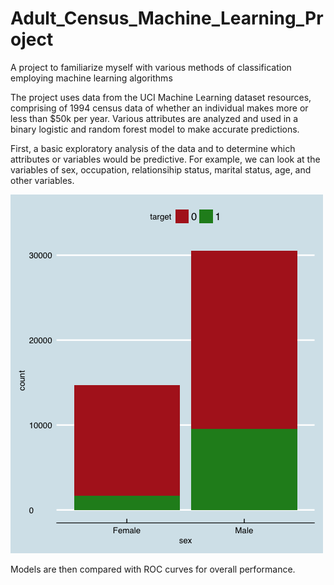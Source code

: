 # Adult_Census_Machine_Learning_Project
A project to familiarize myself with various methods of classification employing machine learning algorithms 

The project uses data from the UCI Machine Learning dataset resources, comprising of 1994 census data of whether an individual makes more
or less than $50k per year. Various attributes are analyzed and used in a binary logistic and random forest model to make accurate predictions.

First, a basic exploratory analysis of the data and to determine which attributes or variables would be predictive. For example, we can look at the variables of sex, occupation, relationsihip status, marital status, age, and other variables. 

![Alt Test](https://github.com/claytonblythe/Adult_Census_Machine_Learning_Project/blob/master/sex.png)

Models are then compared with ROC curves for overall performance. 

